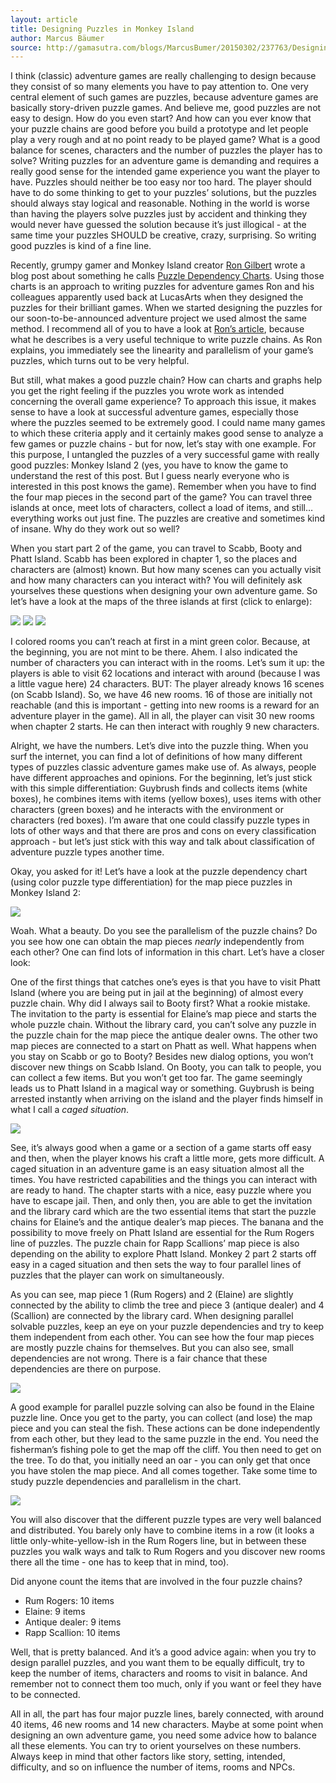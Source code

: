 ```yaml
---
layout: article
title: Designing Puzzles in Monkey Island
author: Marcus Bäumer
source: http://gamasutra.com/blogs/MarcusBumer/20150302/237763/Designing_puzzles_for_adventure_games__Analyzing_Monkey_Island_2_puzzle_dependencies_and_balancing.php
---
```


I think (classic) adventure games are really challenging to design because they consist of so many elements you have to pay attention to. One very central element of such games are puzzles, because adventure games are basically story-driven puzzle games. And believe me, good puzzles are not easy to design. How do you even start? And how can you ever know that your puzzle chains are good before you build a prototype and let people play a very rough and at no point ready to be played game? What is a good balance for scenes, characters and the number of puzzles the player has to solve? Writing puzzles for an adventure game is demanding and requires a really good sense for the intended game experience you want the player to have. Puzzles should neither be too easy nor too hard. The player should have to do some thinking to get to your puzzles’ solutions, but the puzzles should always stay logical and reasonable. Nothing in the world is worse than having the players solve puzzles just by accident and thinking they would never have guessed the solution because it’s just illogical - at the same time your puzzles SHOULD be creative, crazy, surprising. So writing good puzzles is kind of a fine line.

Recently, grumpy gamer and Monkey Island creator [Ron Gilbert](http://grumpygamer.com/) wrote a blog post about something he calls [Puzzle Dependency Charts](http://grumpygamer.com/puzzle_dependency_charts). Using those charts is an approach to writing puzzles for adventure games Ron and his colleagues apparently used back at LucasArts when they designed the puzzles for their brilliant games. When we started designing the puzzles for our soon-to-be-announced adventure project we used almost the same method. I recommend all of you to have a look at [Ron’s article](http://grumpygamer.com/puzzle_dependency_charts), because what he describes is a very useful technique to write puzzle chains. As Ron explains, you immediately see the linearity and parallelism of your game’s puzzles, which turns out to be very helpful.

But still, what makes a good puzzle chain? How can charts and graphs help you get the right feeling if the puzzles you wrote work as intended concerning the overall game experience? To approach this issue, it makes sense to have a look at successful adventure games, especially those where the puzzles seemed to be extremely good. I could name many games to which these criteria apply and it certainly makes good sense to analyze a few games or puzzle chains - but for now, let’s stay with one example. For this purpose, I untangled the puzzles of a very successful game with really good puzzles: Monkey Island 2 (yes, you have to know the game to understand the rest of this post. But I guess nearly everyone who is interested in this post knows the game). Remember when you have to find the four map pieces in the second part of the game? You can travel three islands at once, meet lots of characters, collect a load of items, and still… everything works out just fine. The puzzles are creative and sometimes kind of insane. Why do they work out so well?

When you start part 2 of the game, you can travel to Scabb, Booty and Phatt Island. Scabb has been explored in chapter 1, so the places and characters are (almost) known. But how many scenes can you actually visit and how many characters can you interact with? You will definitely ask yourselves these questions when designing your own adventure game. So let’s have a look at the maps of the three islands at first (click to enlarge):

![ ][Scabb Island]
![ ][Phatt Island]
![ ][Booty Island]

I colored rooms you can’t reach at first in a mint green color. Because, at the beginning, you are not mint to be there. Ahem. I also indicated the number of characters you can interact with in the rooms. Let’s sum it up: the players is able to visit 62 locations and interact with around (because I was a little vague here) 24 characters. BUT: The player already knows 16 scenes (on Scabb Island). So, we have 46 new rooms. 16 of those are initially not reachable (and this is important - getting into new rooms is a reward for an adventure player in the game). All in all, the player can visit 30 new rooms when chapter 2 starts. He can then interact with roughly 9 new characters.

Alright, we have the numbers. Let’s dive into the puzzle thing. When you surf the internet, you can find a lot of definitions of how many different types of puzzles classic adventure games make use of. As always, people have different approaches and opinions. For the beginning, let’s just stick with this simple differentiation: Guybrush finds and collects items (white boxes), he combines items with items (yellow boxes), uses items with other characters (green boxes) and he interacts with the environment or characters (red boxes). I’m aware that one could classify puzzle types in lots of other ways and that there are pros and cons on every classification approach - but let’s just stick with this way and talk about classification of adventure puzzle types another time.

Okay, you asked for it! Let’s have a look at the puzzle dependency chart (using color puzzle type differentiation) for the map piece puzzles in Monkey Island 2:

![ ][Puzzle Chart]

Woah. What a beauty. Do you see the parallelism of the puzzle chains? Do you see how one can obtain the map pieces _nearly_ independently from each other? One can find lots of information in this chart. Let’s have a closer look:

One of the first things that catches one’s eyes is that you have to visit Phatt Island (where you are being put in jail at the beginning) of almost every puzzle chain. Why did I always sail to Booty first? What a rookie mistake. The invitation to the party is essential for Elaine’s map piece and starts the whole puzzle chain. Without the library card, you can’t solve any puzzle in the puzzle chain for the map piece the antique dealer owns. The other two map pieces are connected to a start on Phatt as well. What happens when you stay on Scabb or go to Booty? Besides new dialog options, you won’t discover new things on Scabb Island. On Booty, you can talk to people, you can collect a few items. But you won’t get too far. The game seemingly leads us to Phatt Island in a magical way or something. Guybrush is being arrested instantly when arriving on the island and the player finds himself in what I call a _caged situation_.

![ ][Caged]

See, it’s always good when a game or a section of a game starts off easy and then, when the player knows his craft a little more, gets more difficult. A caged situation in an adventure game is an easy situation almost all the times. You have restricted capabilities and the things you can interact with are ready to hand. The chapter starts with a nice, easy puzzle where you have to escape jail. Then, and only then, you are able to get the invitation and the library card which are the two essential items that start the puzzle chains for Elaine’s and the antique dealer’s map pieces. The banana and the possibility to move freely on Phatt Island are essential for the Rum Rogers line of puzzles. The puzzle chain for Rapp Scallions’ map piece is also depending on the ability to explore Phatt Island. Monkey 2 part 2 starts off easy in a caged situation and then sets the way to four parallel lines of puzzles that the player can work on simultaneously.

As you can see, map piece 1 (Rum Rogers) and 2 (Elaine) are slightly connected by the ability to climb the tree and piece 3 (antique dealer) and 4 (Scallion) are connected by the library card. When designing parallel solvable puzzles, keep an eye on your puzzle dependencies and try to keep them independent from each other. You can see how the four map pieces are mostly puzzle chains for themselves. But you can also see, small dependencies are not wrong. There is a fair chance that these dependencies are there on purpose.

![ ][Parallel]

A good example for parallel puzzle solving can also be found in the Elaine puzzle line. Once you get to the party, you can collect (and lose) the map piece and you can steal the fish. These actions can be done independently from each other, but they lead to the same puzzle in the end. You need the fisherman’s fishing pole to get the map off the cliff. You then need to get on the tree. To do that, you initially need an oar - you can only get that once you have stolen the map piece. And all comes together. Take some time to study puzzle dependencies and parallelism in the chart.

![ ][Dependencies]

You will also discover that the different puzzle types are very well balanced and distributed. You barely only have to combine items in a row (it looks a little only-white-yellow-ish in the Rum Rogers line, but in between these puzzles you walk ways and talk to Rum Rogers and you discover new rooms there all the time - one has to keep that in mind, too).

Did anyone count the items that are involved in the four puzzle chains?

- Rum Rogers: 10 items
- Elaine: 9 items
- Antique dealer: 9 items
- Rapp Scallion: 10 items

Well, that is pretty balanced. And it’s a good advice again: when you try to design parallel puzzles, and you want them to be equally difficult, try to keep the number of items, characters and rooms to visit in balance. And remember not to connect them too much, only if you want or feel they have to be connected.

All in all, the part has four major puzzle lines, barely connected, with around 40 items, 46 new rooms and 14 new characters. Maybe at some point when designing an own adventure game, you need some advice how to balance all these elements. You can try to orient yourselves on these numbers. Always keep in mind that other factors like story, setting, intended, difficulty, and so on influence the number of items, rooms and NPCs.

[Scabb Island]: ./scabb-island.jpg
[Phatt Island]: ./phatt-island.jpg
[Booty Island]: ./booty-island.jpg
[Puzzle Chart]: ./puzzle-chart.jpg
[Caged]: ./caged.jpg
[Parallel]: ./parallel.jpg
[Dependencies]: ./dependencies.jpg